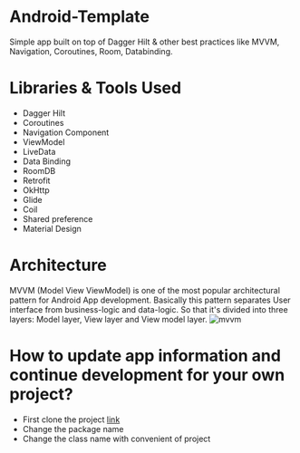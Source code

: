 # Android-Template
Simple app built on top of Dagger Hilt & other best practices like MVVM, Navigation, Coroutines, Room, Databinding.
# Libraries & Tools Used
- Dagger Hilt
- Coroutines
- Navigation Component
- ViewModel
- LiveData
- Data Binding
- RoomDB
- Retrofit
- OkHttp
- Glide
- Coil
- Shared preference
- Material Design
# Architecture
MVVM (Model View ViewModel) is one of the most popular architectural pattern for Android App development. Basically this pattern separates User interface from business-logic and data-logic. So that it's divided into three layers: Model layer, View layer and View model layer.
![mvvm](https://developer.android.com/topic/libraries/architecture/images/final-architecture.png)
# How to update app information and continue development for your own project?
- First clone the project 
 <a href="https://github.com/shakircam/Android-Template">link</a>  
- Change the package name
- Change the class name with convenient of project
